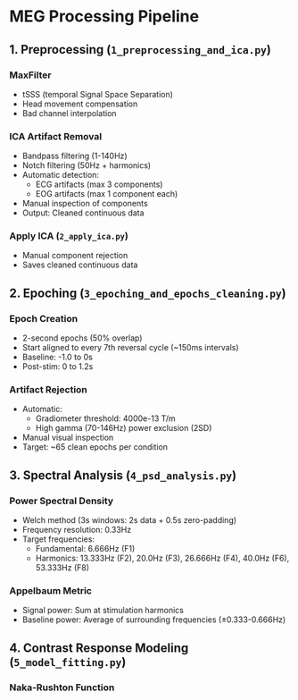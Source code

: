 # MEG Processing Pipeline

## 1. Preprocessing (`1_preprocessing_and_ica.py`)

### MaxFilter
- tSSS (temporal Signal Space Separation)
- Head movement compensation
- Bad channel interpolation

### ICA Artifact Removal
- Bandpass filtering (1-140Hz)
- Notch filtering (50Hz + harmonics)
- Automatic detection:
  - ECG artifacts (max 3 components)
  - EOG artifacts (max 1 component each)
- Manual inspection of components
- Output: Cleaned continuous data

### Apply ICA (`2_apply_ica.py`)
- Manual component rejection
- Saves cleaned continuous data

## 2. Epoching (`3_epoching_and_epochs_cleaning.py`)

### Epoch Creation
- 2-second epochs (50% overlap)
- Start aligned to every 7th reversal cycle (~150ms intervals)
- Baseline: -1.0 to 0s
- Post-stim: 0 to 1.2s

### Artifact Rejection
- Automatic:
  - Gradiometer threshold: 4000e-13 T/m
  - High gamma (70-146Hz) power exclusion (2SD)
- Manual visual inspection
- Target: ~65 clean epochs per condition

## 3. Spectral Analysis (`4_psd_analysis.py`)

### Power Spectral Density
- Welch method (3s windows: 2s data + 0.5s zero-padding)
- Frequency resolution: 0.33Hz
- Target frequencies:
  - Fundamental: 6.666Hz (F1)
  - Harmonics: 13.333Hz (F2), 20.0Hz (F3), 26.666Hz (F4), 40.0Hz (F6), 53.333Hz (F8)

### Appelbaum Metric
- Signal power: Sum at stimulation harmonics
- Baseline power: Average of surrounding frequencies (±0.333-0.666Hz)

## 4. Contrast Response Modeling (`5_model_fitting.py`)

### Naka-Rushton Function
